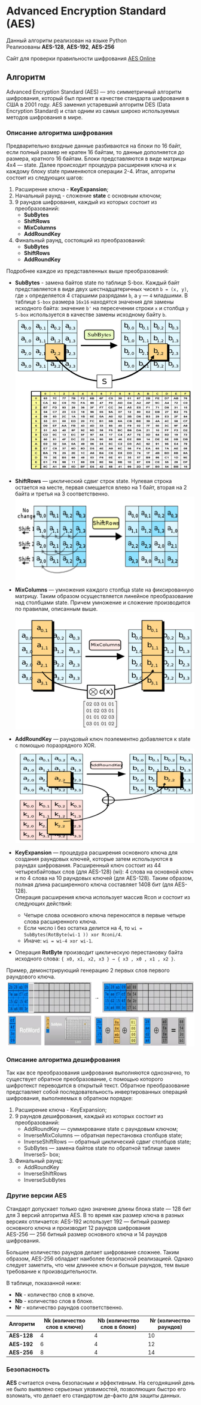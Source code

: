 # Advanced Encryption Standard (AES) 

Данный алгоритм реализован на языке Python\
Реализованы **AES-128**, **AES-192**, **AES-256**

Сайт для проверки правильности шифрования [AES Online](https://www.devglan.com/online-tools/aes-encryption-decryption)

## Aлгоритм

Advanced Encryption Standard (AES) — это симметричный алгоритм шифрования, который был принят в качестве стандарта шифрования в США в 2001 году. 
AES заменил устаревший алгоритм DES (Data Encryption Standard) и стал одним из самых широко используемых методов шифрования в мире.


### Описание алгоритма шифрования

Предварительно входные данные разбиваются на блоки по 16 байт, если полный размер не кратен 16 байтам, то данные дополняется до размера, кратного 16 байтам. 
Блоки представляются в виде матрицы 4x4 — state. 
Далее происходит процедура расширения ключа и к каждому блоку state применяются операции 2-4. 
Итак, алгоритм состоит из следующих шагов:
1) Расширение ключа - **KeyExpansion**; 
2) Начальный раунд - сложение **state** с основным ключом; 
3) 9 раундов шифрования, каждый из которых состоит из преобразований:
   - **SubBytes**
   - **ShiftRows**
   - **MixColumns**
   - **AddRoundKey**
4) Финальный раунд, состоящий из преобразований:
   - **SubBytes**
   - **ShiftRows**
   - **AddRoundKey**

Подробнее каждое из представленных выше преобразований:
- **SubBytes** - замена байтов state по таблице S-box. 
Каждый байт представляется в виде двух шестнадцатеричных чисел `b = (x, y)`, где `x` определяется 4 старшими разрядами `b`, а `y` — `4` младшими. 
В таблице `S-box` размера `16x16` находятся значения для замены исходного байта: значение `b'` на пересечении строки `x` и столбца `y` `S-box` используется в качестве замены исходному байту `b`.
![SubBytes.png](images/SubBytes.png)
- **ShiftRows** — циклический сдвиг строк state. 
Нулевая строка остается на месте, первая смещается влево на 1 байт, вторая на 2 байта и третья на 3 соответственно.
![ShiftRows.png](images/ShiftRows.png)

- **MixColumns** — умножения каждого столбца state на фиксированную матрицу. 
Таким образом осуществляется линейное преобразование над столбцами state. 
Причем умножение и сложение производится по правилам, описанным выше.
![MixColumns.png](images/MixColumns.png)

- **AddRoundKey** — раундовый ключ поэлементно добавляется к state с помощью поразрядного XOR.
![AddRoundKey.png](images/AddRoundKey.png)

- **KeyExpansion** — процедура расширения основного ключа для создания раундовых ключей, которые затем используются в раундах шифрования. 
Расширенный ключ состоит из 44 четырехбайтовых слов (для AES-128) (wi): 4 слова на основной ключ и по 4 слова на 10 раундовых ключей (для AES-128). 
Таким образом, полная длина расширенного ключа составляет 1408 бит (для AES-128).\
Операция расширения ключа использует массив Rcon и состоит из следующих действий:
  - Четыре слова основного ключа переносятся в первые четыре слова расширенного ключа. 
  - Если число i без остатка делится на 4, то `wi = SubBytes(RotByte(wi-1 )) xor Rconi/4`. 
  - Иначе: `wi = wi-4 xor wi-1`.

- Операция **RotByte** производит циклическую перестановку байта исходного слова: `{ x0, x1, x2, x3 } → { x3 , x0 , x1 , x2 }`.

Пример, демонстрирующий генерацию 2 первых слов первого раундового ключа.
![KeyExpansion.png](images/KeyExpansion.png)

### Описание алгоритма дешифрования

Так как все преобразования шифрования выполняются однозначно, то существует обратное преобразование, с помощью которого шифротекст переводится в открытый текст. 
Обратное преобразование представляет собой последовательность инвертированных операций шифрования, выполняемых в обратном порядке:
1) Расширение ключа - KeyExpansion; 
2) 9 раундов дешифрования, каждый из которых состоит из преобразований:
   - AddRoundKey — суммирование state с раундовым ключом;
   - InverseMixColumns — обратная перестановка столбцов state;
   - InverseShiftRows — обратный циклический сдвиг столбцов state;
   - SubBytes — замена байтов state по обратной таблице замен InverseS- box;
3) Финальный раунд:
   - AddRoundKey
   - InverseShiftRows
   - InverseSubBytes

### Другие версии AES

Стандарт допускает только одно значение длины блока state — 128 бит для 3 версий алгоритма AES. 
В то время как размер ключа в разных версиях отличается: 
AES-192 использует 192 — битный размер основного ключа и производит 12 раундов шифрования\
AES-256 — 256 битный размер основного ключа и 14 раундов шифрования.

Большее количество раундов делает шифрование сложнее. 
Таким образом, AES-256 обладает наиболее безопасной реализацией. 
Однако следует заметить, что чем длиннее ключ и больше раундов, тем выше требование к производительности.

В таблице, показанной ниже:
- **Nk** - количество слов в ключе.
- **Nb** - количество слов в блоке.
- **Nr** - количество раундов соответственно.

| Алгоритм     | Nk (количество слов в ключе)  | Nb (количество слов в блоке)  | Nr (количество раундов) |
|--------------|-------------------------------|-------------------------------|-------------------------|
| **AES-128**  | 4                             | 4                             | 10                      |
| **AES-192**  | 6                             | 4                             | 12                      |
| **AES-256**  | 8                             | 4                             | 14                      |

### Безопасность

**AES** считается очень безопасным и эффективным. 
На сегодняшний день не было выявлено серьезных уязвимостей, позволяющих быстро его взломать, что делает его стандартом де-факто для защиты данных.